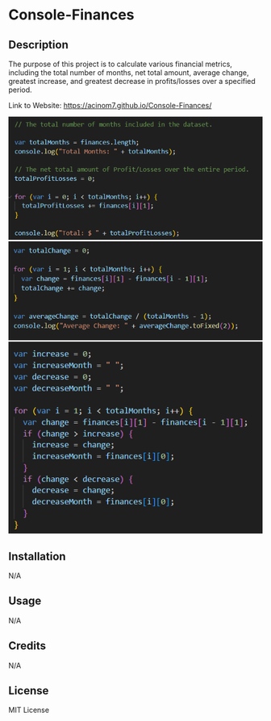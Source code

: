 # Console-Finances

## Description

The purpose of this project is to calculate various financial metrics, including the total number of months, net total amount, average change, greatest increase, and greatest decrease in profits/losses over a specified period.

Link to Website: https://acinom7.github.io/Console-Finances/

![Alt text](./Screenshot/Screenshot%202023-11-07%20105627.png)
![Alt text](./Screenshot/Screenshot%202023-11-07%20105723.png)
![Alt text](./Screenshot/Screenshot%202023-11-07%20105804.png)

## Installation

N/A

## Usage

N/A

## Credits

N/A

## License

MIT License
